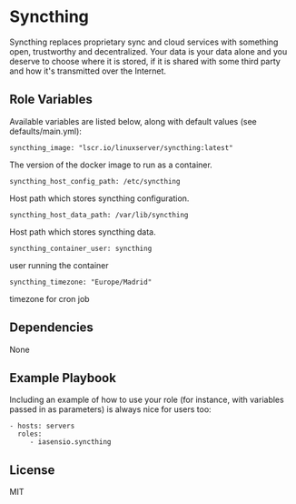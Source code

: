 Syncthing
=========

Syncthing replaces proprietary sync and cloud services with something open, trustworthy and decentralized. Your data is your data alone and you deserve to choose where it is stored, if it is shared with some third party and how it's transmitted over the Internet.

Role Variables
--------------

Available variables are listed below, along with default values (see defaults/main.yml):

```
syncthing_image: "lscr.io/linuxserver/syncthing:latest"
```
The version of the docker image to run as a container.

```
syncthing_host_config_path: /etc/syncthing
```
Host path which stores syncthing configuration.

```
syncthing_host_data_path: /var/lib/syncthing
```
Host path which stores syncthing data.

```
syncthing_container_user: syncthing
```
user running the container 

```
syncthing_timezone: "Europe/Madrid"
```
timezone for cron job

Dependencies
------------

None

Example Playbook
----------------

Including an example of how to use your role (for instance, with variables passed in as parameters) is always nice for users too:

    - hosts: servers
      roles:
         - iasensio.syncthing

License
-------

MIT

